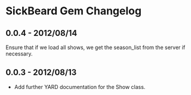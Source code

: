 # SickBeard Gem Changelog

## 0.0.4 - 2012/08/14

Ensure that if we load all shows, we get the season_list from the server if
necessary.

## 0.0.3 - 2012/08/13
* Add further YARD documentation for the Show class.
